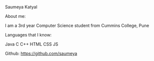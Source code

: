 Saumeya Katyal

About me:

I am a 3rd year Computer Science student from Cummins College, Pune

Languages that I know:

Java
C
C++
HTML
CSS
JS

Github:
https://github.com/saumeya
